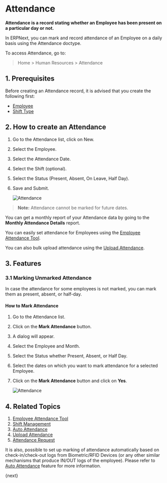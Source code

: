<!-- add-breadcrumbs -->
# Attendance

**Attendance is a record stating whether an Employee has been present on a particular
day or not.**

In ERPNext, you can mark and record attendance of an Employee on a daily basis using the Attendance doctype.

To access Attendance, go to:

> Home > Human Resources > Attendance

## 1. Prerequisites

Before creating an Attendance record, it is advised that you create the following first:

* [Employee](/docs/user/manual/en/human-resources/employee)
* [Shift Type](/docs/user/manual/en/human-resources/shift-management)

## 2. How to create an Attendance

1. Go to the Attendance list, click on New.
1. Select the Employee.
1. Select the Attendance Date.
1. Select the Shift (optional).
1. Select the Status (Present, Absent, On Leave, Half Day).
1. Save and Submit.

    <img class="screenshot" alt="Attendance" src="{{docs_base_url}}/assets/img/human-resources/attendance.png">


> **Note:** Attendance cannot be marked for future dates.


You can get a monthly report of your Attendance data by going to the **Monthly
Attendance Details** report.

You can easily set attendance for Employees using the [Employee Attendance Tool](/docs/user/manual/en/human-resources/employee-attendance-tool).

You can also bulk upload attendance using the [Upload Attendance](/docs/user/manual/en/human-resources/upload-attendance).

## 3. Features
### 3.1 Marking Unmarked Attendance
In case the attendance for some employees is not marked, you can mark them as present, absent, or half-day.

#### How to Mark Attendance
1. Go to the Attendance list.
1. Click on the **Mark Attendance** button.
1. A dialog will appear.
1. Select the Employee and Month.
1. Select the Status whether Present, Absent, or Half Day.
1. Select the dates on which you want to mark attendance for a selected Employee.
1. Click on the **Mark Attendance** button and click on **Yes**.

    <img class="screenshot" alt="Attendance" src="{{docs_base_url}}/assets/img/human-resources/marking_unmarked_attendance.gif">

## 4. Related Topics

1. [Employee Attendance Tool](/docs/user/manual/en/human-resources/employee-attendance-tool)
1. [Shift Management](/docs/user/manual/en/human-resources/shift-management)
1. [Auto Attendance](/docs/user/manual/en/human-resources/auto-attendance)
1. [Upload Attendance](/docs/user/manual/en/human-resources/upload-attendance)
1. [Attendance Request](/docs/user/manual/en/human-resources/attendance-request)


It is also, possible to set up marking of attendance automatically based on check-in/check-out logs from Biometric/RFID Devices (or any other similar mechanisms that produce IN/OUT logs of the employee). Please refer to [Auto Attendance](/docs/user/manual/en/human-resources/auto-attendance) feature for more information.

{next}
